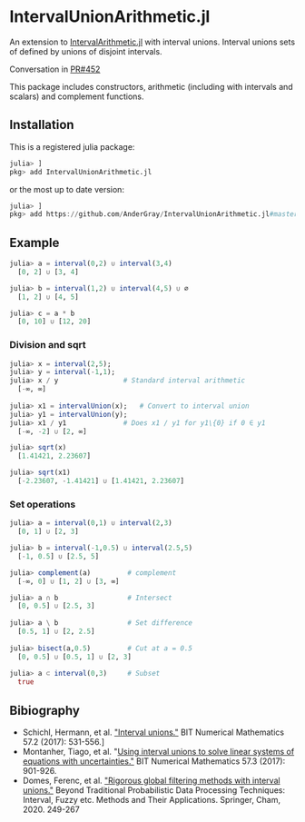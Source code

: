# IntervalUnionArithmetic.jl

An extension to [IntervalArithmetic.jl](https://github.com/JuliaIntervals/IntervalArithmetic.jl) with interval unions. Interval unions sets of defined by unions of disjoint intervals.

Conversation in [PR#452](https://github.com/JuliaIntervals/IntervalArithmetic.jl/pull/452)

This package includes constructors, arithmetic (including with intervals and scalars) and complement functions.

## Installation

This is a registered julia package:

```Julia
julia> ]
pkg> add IntervalUnionArithmetic.jl
```

or the most up to date version:

```Julia
julia> ]
pkg> add https://github.com/AnderGray/IntervalUnionArithmetic.jl#master
```

## Example
  
  ```Julia
julia> a = interval(0,2) ∪ interval(3,4)
    [0, 2] ∪ [3, 4]

julia> b = interval(1,2) ∪ interval(4,5) ∪ ∅
    [1, 2] ∪ [4, 5]

julia> c = a * b 
    [0, 10] ∪ [12, 20]
  ```
  
### Division and sqrt

  ```Julia
julia> x = interval(2,5); 
julia> y = interval(-1,1);
julia> x / y                # Standard interval arithmetic
    [-∞, ∞]
    
julia> x1 = intervalUnion(x);   # Convert to interval union
julia> y1 = intervalUnion(y);
julia> x1 / y1              # Does x1 / y1 for y1\{0} if 0 ∈ y1
    [-∞, -2] ∪ [2, ∞]

julia> sqrt(x)
    [1.41421, 2.23607]

julia> sqrt(x1)
    [-2.23607, -1.41421] ∪ [1.41421, 2.23607]
  ```
### Set operations
  
  ```Julia
julia> a = interval(0,1) ∪ interval(2,3)
    [0, 1] ∪ [2, 3]

julia> b = interval(-1,0.5) ∪ interval(2.5,5)
    [-1, 0.5] ∪ [2.5, 5]

julia> complement(a)         # complement
    [-∞, 0] ∪ [1, 2] ∪ [3, ∞]

julia> a ∩ b                 # Intersect
    [0, 0.5] ∪ [2.5, 3]
    
julia> a \ b                 # Set difference
    [0.5, 1] ∪ [2, 2.5]
    
julia> bisect(a,0.5)         # Cut at a = 0.5
    [0, 0.5] ∪ [0.5, 1] ∪ [2, 3]
    
julia> a ⊂ interval(0,3)     # Subset
    true
  ```
## Bibiography

* Schichl, Hermann, et al. ["Interval unions."](https://link.springer.com/content/pdf/10.1007/s10543-016-0632-y.pdf) BIT Numerical Mathematics 57.2 (2017): 531-556.]
* Montanher, Tiago, et al. "[Using interval unions to solve linear systems of equations with uncertainties."](https://www.researchgate.net/publication/316372412_Using_interval_unions_to_solve_linear_systems_of_equations_with_uncertainties) BIT Numerical Mathematics 57.3 (2017): 901-926.
* Domes, Ferenc, et al. ["Rigorous global filtering methods with interval unions."](https://link.springer.com/chapter/10.1007/978-3-030-31041-7_14) Beyond Traditional Probabilistic Data Processing Techniques: Interval, Fuzzy etc. Methods and Their Applications. Springer, Cham, 2020. 249-267
